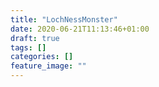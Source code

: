 ```yaml
---
title: "LochNessMonster"
date: 2020-06-21T11:13:46+01:00
draft: true
tags: []
categories: []
feature_image: ""
---
```



